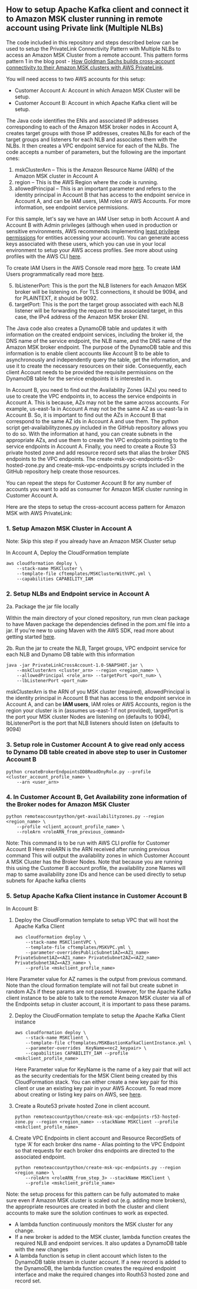 ## How to setup Apache Kafka client and connect it to Amazon MSK cluster running in remote account using Private link (Multiple NLBs)
The code included in this repository and steps described below can be used 
to setup the PrivateLink Connectivity Pattern with Multiple NLBs to access an Amazon MSK Cluster
from a remote account. This pattern forms pattern 1 in the 
blog post - [How Goldman Sachs builds cross-account connectivity to their Amazon MSK clusters with AWS PrivateLink](https://aws.amazon.com/blogs/big-data/how-goldman-sachs-builds-cross-account-connectivity-to-their-amazon-msk-clusters-with-aws-privatelink/).

You will need access to two AWS accounts for this setup:
- Customer Account A: Account in which Amazon MSK Cluster will be setup.
- Customer Account B: Account in which Apache Kafka client will be setup.

The Java code identifies the ENIs and associated IP addresses corresponding to each of the Amazon MSK broker nodes in Account A, 
creates target groups with those IP addresses, creates NLBs for each of the target groups and listeners for each NLB and 
associates them with the NLBs. It then creates a VPC endpoint service for each of the NLBs. 
The code accepts a number of parameters, but the following are the important ones:
1.	mskClusterArn – This is the Amazon Resource Name (ARN) of the Amazon MSK cluster in Account A
2.	region – This is the AWS Region where the code is running.
3.	allowedPrincipal – This is an important parameter and refers to the identity principal in Account B that has access to the endpoint service in Account A, and can be IAM users, IAM roles or AWS Accounts. For more information, see endpoint service permissions.

For this sample, let's say we have an IAM User setup in both Account A and Account B with Admin privileges (although when used in production or sensitive environments, AWS recommends implementing [least privilege permissions](https://docs.aws.amazon.com/IAM/latest/UserGuide/best-practices.html#grant-least-privilege) for entities accessing your account). You can generate access keys associated with these users, which you can use in your local environment to setup your AWS access profiles. See more about using profiles with the AWS CLI [here](https://docs.aws.amazon.com/cli/latest/userguide/cli-configure-files.html#cli-configure-files-format).

To create IAM Users in the AWS Console read more [here](https://docs.aws.amazon.com/IAM/latest/UserGuide/id_users_create.html#id_users_create_console). 
To create IAM Users programmatically read more [here](https://docs.aws.amazon.com/IAM/latest/UserGuide/id_users_create.html#id_users_create_cliwpsapi). 

5.	lbListenerPort: This is the port the NLB listeners for each Amazon MSK broker will be listening on. For TLS connections, it should be 9094, and for PLAINTEXT, it should be 9092.
6.	targetPort: This is the port the target group associated with each NLB listener will be forwarding the request to the associated target, in this case, the IPv4 address of the Amazon MSK broker ENI.
      
The Java code also creates a DynamoDB table and updates it with information on the created endpoint services, 
including the broker id, the DNS name of the service endpoint, the NLB name, and the DNS name of the Amazon MSK broker endpoint. 
The purpose of the DynamoDB table and this information is to enable client accounts like Account B to be able to asynchronously and 
independently query the table, get the information, and use it to create the necessary resources on their side. 
Consequently, each client Account needs to be provided the requisite permissions on the DynamoDB table for the service endpoints it is interested in.

In Account B, you need to find out the Availability Zones (AZs) you need to use to create the VPC endpoints in, 
to access the service endpoints in Account A. This is because, AZs may not be the same across accounts. 
For example, us-east-1a in Account A may not be the same AZ as us-east-1a in Account B. So, it is important to find out 
the AZs in Account B that correspond to the same AZ ids in Account A and use them. 
The python script get-availabilityzones.py included in the GitHub repository allows you to do so. With the information at hand, 
you can create subnets in the appropriate AZs, and use them to create the VPC endpoints pointing to the service 
endpoints in Account A. Finally, you need to create a Route 53 private hosted zone and add resource record sets 
that alias the broker DNS endpoints to the VPC endpoints. The create-msk-vpc-endpoints-r53-hosted-zone.py and 
create-msk-vpc-endpoints.py scripts included in the GitHub repository help create those resources.

You can repeat the steps for Customer Account B for any number of accounts you want to add as consumer for Amazon MSK 
cluster running in Customer Account A.

Here are the steps to setup the cross-account access pattern for Amazon MSK with AWS PrivateLink:

### 1. Setup Amazon MSK Cluster in Account A
Note: Skip this step if you already have an Amazon MSK Cluster setup

In Account A, Deploy the CloudFormation template
    
    aws cloudformation deploy \
        --stack-name MSKCluster \
        --template-file cftemplates/MSKClusterWithVPC.yml \
        --capabilities CAPABILITY_IAM
        

### 2. Setup NLBs and Endpoint service in Account A

2a. Package the jar file locally

Within the main directory of your cloned repository, run mvn clean package to have Maven package the dependencies defined in the pom.xml file into a jar. If you're new to using Maven with the AWS SDK, read more about getting started [here](https://docs.aws.amazon.com/sdk-for-java/latest/developer-guide/setup-project-maven.html#prerequisitesmaven).

2b. Run the jar to create the NLB, Target groups, VPC endpoint service for each NLB and Dynamo DB table with this information

    java -jar PrivateLinkCrossAccount-1.0-SNAPSHOT.jar \
        --mskClusterArn <cluster_arn> --region <region_name> \
        --allowedPrincipal <role_arn> --targetPort <port_num> \
        --lbListenerPort <port_num>
    
   mskClusterArn is the ARN of you MSK cluster (required), 
   allowedPrincipal is the identity principal in Account B that has access to the endpoint service in Account A, and can be **IAM users**, IAM roles or AWS Accounts,
   region is the region your cluster is in (assumes us-east-1 if not provided), 
   targetPort is the port your MSK cluster Nodes are listening on (defaults to 9094), 
   lbListenerPort is the port that NLB listeners should listen on (defaults to 9094)

### 3. Setup role in Customer Account A to give read only access to Dynamo DB table created in above step to user in Customer Account B 

    python createBrokerEndpointsDDBReadOnyRole.py --profile <cluster_account_profile_name> \
        --arn <user_arn>

### 4. In Customer Account B, Get Availability zone information of the Broker nodes for Amazon MSK Cluster

    python remoteaccountpython/get-availabilityzones.py --region <region_name> \
        --profile <client_account_profile_name> \ 
        --roleArn <roleARN_from_previous_command>


   Note: This command is to be run with AWS CLI profile for Customer Account B
   Here roleARN is the ARN received after running previous command
   This will output the availability zones in which Customer Account A MSK Cluster has the Broker Nodes. Note that because you are running this using the Customer B account profile, the availability zone Names will map to same availability zone IDs and hence can be used directly to setup subnets for Apache kafka clients

### 5. Setup Apache Kafka Client instance in Customer Account B

In Account B:

   1. Deploy the CloudFormation template to setup VPC that will host the Apache Kafka Client

        ```shell
        aws cloudformation deploy \
            --stack-name MSKClientVPC \
            --template-file cftemplates/MSKVPC.yml \
            --parameter-overridesPublicSubnet1AZ=<AZ1_name> PrivateSubnet1AZ=<AZ1_name> PrivateSubnet2AZ=<AZ2_name> PrivateSubnet3AZ=<AZ3_name> \
            --profile <mskclient_profile_name>
        ```
    
   Here Parameter value for AZ names is the output from previous command. Note than the cloud formation template will not fail but create subnet in random AZs if these params are not passed. However, for the Apache Kafka client instance to be able to talk to the remote Amazon MSK cluster via all of the Endpoints setup in cluster account, it is important to pass these params.

   2. Deploy the CloudFormation template to setup the Apache Kafka Client instance

        ```shell
        aws cloudformation deploy \
            --stack-name MSKClient \
            --template-file cftemplates/MSKBastionKafkaClientInstance.yml \
            --parameter-overrides  KeyName=<ec2_keypair> \
            --capabilities CAPABILITY_IAM --profile <mskclient_profile_name>
        ```

      Here Parameter value for KeyName is the name of a key pair that will act as the security credentials for the MSK Client being created by this CloudFormation stack. You can either create a new key pair for this client or use an existing key pair in your AWS Account. To read more about creating or listing key pairs on AWS, see [here](https://docs.aws.amazon.com/AWSEC2/latest/UserGuide/ec2-key-pairs.html). 

   3. Create a Route53 private hosted Zone in client account.

        ```shell
        python remoteaccountpython/create-msk-vpc-endpoints-r53-hosted-zone.py --region <region_name> --stackName MSKClient --profile <mskclient_profile_name>
        ```

   4. Create VPC Endpoints in client account and Resource RecordSets of type ‘A’ for each broker dns name - Alias pointing to the VPC Endpoint so that requests for each broker dns endpoints are directed to the associated endpoint.
        
        ```shell
        python remoteaccountpython/create-msk-vpc-endpoints.py --region <region_name> \
            --roleArn <roleARN_from_step_3> --stackName MSKClient \
            --profile <mskclient_profile_name>
        ```
 
Note: the setup process for this pattern can be fully automated to make sure even if Amazon MSK cluster is scaled out (e.g. adding more brokers), the appropriate resources are created in both the cluster and client accounts to make sure the solution continues to work as expected. 
 - A lambda function continuously monitors the MSK cluster for any change.
 - If a new broker is added to the MSK cluster, lambda function creates the required NLB and endpoint services. It also updates a DynamoDB table with the new changes
 - A lambda function is setup in client account which listen to the DynamoDB table stream
in cluster account. If a new record is added to the DynamoDB, the lambda function creates the required endpoint interface and make the required changes into Routh53 hosted zone and record set.



